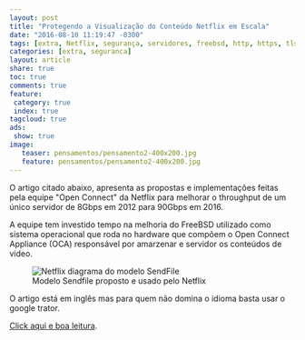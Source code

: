 ```yaml
---
layout: post
title: "Protegendo a Visualização do Conteúdo Netflix em Escala"
date: "2016-08-10 11:19:47 -0300"
tags: [extra, Netflix, segurança, servidores, freebsd, http, https, tls, aes]
categories: [extra, seguranca]
layout: article
share: true
toc: true
comments: true
feature:
 category: true
 index: true
tagcloud: true
ads:
 show: true
image:
   teaser: pensamentos/pensamento2-400x200.jpg
   feature: pensamentos/pensamento2-400x200.jpg
---
```

O artigo citado abaixo, apresenta as propostas e implementações feitas pela equipe "Open Connect" da Netflix para melhorar o throughput de um único servidor de 8Gbps em 2012 para 90Gbps em 2016.

<!--more-->

A equipe tem investido tempo na melhoria do FreeBSD utilizado como sistema operacional que roda no hardware que compõem o Open Connect Appliance (OCA) responsável por amarzenar e servidor os conteúdos de video.

<figure>
<img alt="Netflix diagrama do modelo SendFile"
src="/images/extrai/netflix/netflix-sendfile.png" />
<figcaption>Modelo Sendfile proposto e usado pelo Netflix</figcaption>
</figure>

O artigo está em inglês mas para quem não domina o idioma basta usar o google trator.

[Click aqui e boa leitura](http://techblog.netflix.com/2016/08/protecting-netflix-viewing-privacy-at.html).
